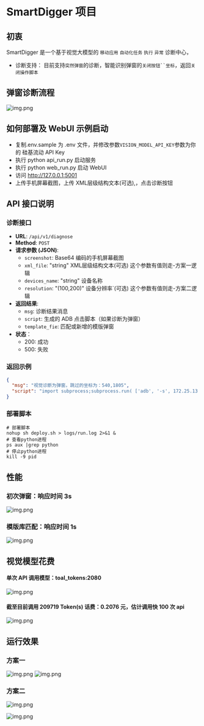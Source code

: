 # SmartDigger 项目

## 初衷

SmartDigger 是一个基于视觉大模型的 `移动应用` `自动化任务` `执行` `异常` 诊断中心，

- 诊断支持：
  目前支持`突然弹窗`的诊断，智能识别弹窗的`关闭按钮``坐标`，返回`关闭操作脚本`

## 弹窗诊断流程

![img.png](doc/flow.png)

## 如何部署及 WebUI 示例启动

- 复制.env.sample 为 .env 文件，并修改参数`VISION_MODEL_API_KEY`参数为你的 硅基流动 API Key
- 执行 python api_run.py 启动服务
- 执行 python web_run.py 启动 WebUI
- 访问 http://127.0.0.1:5001
- 上传手机屏幕截图，上传 XML层级结构文本(可选),，点击诊断按钮

## API 接口说明

### 诊断接口

- **URL**: `/api/v1/diagnose`
- **Method**: `POST`
- **请求参数 (JSON)**:
    - `screenshot`: Base64 编码的手机屏幕截图
    - `xml_file`: "string"  XML层级结构文本(可选) 这个参数有值则走-方案一逻辑
    - `devices_name`: "string"  设备名称
    - `resolution`: "(100,200)"  设备分辨率`(可选) 这个参数有值则走-方案二逻辑
- **返回结果**:
    - `msg`: 诊断结果消息
    - `script`: 生成的 ADB 点击脚本（如果诊断为弹窗）
    - `template_fie`: 匹配或新增的模版弹窗
- **状态**：
    - 200: 成功
    - 500: 失败

### 返回示例

```json
{
  "msg": "视觉诊断为弹窗，跳过的坐标为：540,1805",
  "script": "import subprocess;subprocess.run( ['adb', '-s', 172.25.13.8:5555, 'shell', 'input', 'tap', str(540), str(1805)],check=True)"
}
```

### 部署脚本

```shell
# 部署脚本
nohup sh deploy.sh > logs/run.log 2>&1 &
# 查看python进程
ps aux |grep python
# 停止python进程
kill -9 pid
```

## 性能

### 初次弹窗：响应时间 3s

![img.png](doc/test-1.png)

### 模版库匹配：响应时间 1s

![img.png](doc/test-2.png)

## 视觉模型花费

#### 单次 API 调用模型：toal_tokens:2080

![img.png](doc/test-3.png)

#### 截至目前调用 209719 Token(s) 话费：0.2076 元，估计调用快 100 次 api

![img.png](doc/test-4.png)

## 运行效果

### 方案一

![img.png](doc/case-1-img.png)
![img.png](doc/case-1-template.png)

### 方案二

![img.png](doc/case-2-img.png)

![img.png](doc/case-2-template.png)




